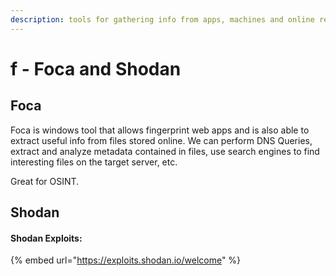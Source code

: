 ```yaml
---
description: tools for gathering info from apps, machines and online resources.
---
```


# f - Foca and Shodan

## Foca

Foca is windows tool that allows fingerprint web apps and is also able to extract useful info from files stored online. We can perform DNS Queries, extract and analyze metadata contained in files, use search engines to find interesting files on the target server, etc.

Great for OSINT.

## Shodan

#### Shodan Exploits:

{% embed url="https://exploits.shodan.io/welcome" %}
